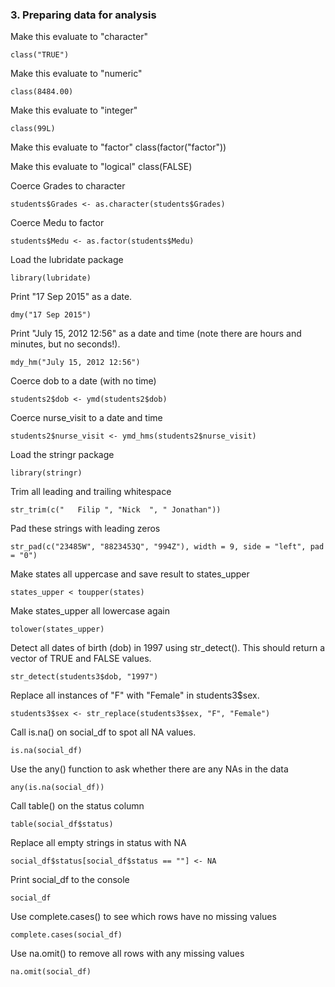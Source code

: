 ### 3. Preparing data for analysis
Make this evaluate to "character"
```
class("TRUE")
```
Make this evaluate to "numeric"
```
class(8484.00)
```
Make this evaluate to "integer"
```
class(99L)
```
Make this evaluate to "factor"
class(factor("factor"))

Make this evaluate to "logical"
class(FALSE)

Coerce Grades to character
```
students$Grades <- as.character(students$Grades)
```
Coerce Medu to factor
```
students$Medu <- as.factor(students$Medu)
```
Load the lubridate package
```
library(lubridate)
```

Print "17 Sep 2015" as a date.
```
dmy("17 Sep 2015")
```

Print "July 15, 2012 12:56" as a date and time (note there are hours and minutes, but no seconds!).
```
mdy_hm("July 15, 2012 12:56")
```

Coerce dob to a date (with no time)
```
students2$dob <- ymd(students2$dob)
```

Coerce nurse_visit to a date and time
```
students2$nurse_visit <- ymd_hms(students2$nurse_visit)
```
Load the stringr package
```
library(stringr)
```

Trim all leading and trailing whitespace
```
str_trim(c("   Filip ", "Nick  ", " Jonathan"))
```
Pad these strings with leading zeros
```
str_pad(c("23485W", "8823453Q", "994Z"), width = 9, side = "left", pad = "0")
```
Make states all uppercase and save result to states_upper
```
states_upper < toupper(states)
```

Make states_upper all lowercase again
```
tolower(states_upper)
```
Detect all dates of birth (dob) in 1997 using str_detect(). This should return a vector of TRUE and FALSE values.
```
str_detect(students3$dob, "1997")
```
Replace all instances of "F" with "Female" in students3$sex.
```
students3$sex <- str_replace(students3$sex, "F", "Female")
```
Call is.na() on social_df to spot all NA values.
```
is.na(social_df)
```

Use the any() function to ask whether there are any NAs in the data
```
any(is.na(social_df))
```

Call table() on the status column
```
table(social_df$status)
```

Replace all empty strings in status with NA
```
social_df$status[social_df$status == ""] <- NA
```
Print social_df to the console
```
social_df
```
Use complete.cases() to see which rows have no missing values
```
complete.cases(social_df)
```

Use na.omit() to remove all rows with any missing values
```
na.omit(social_df)
```
